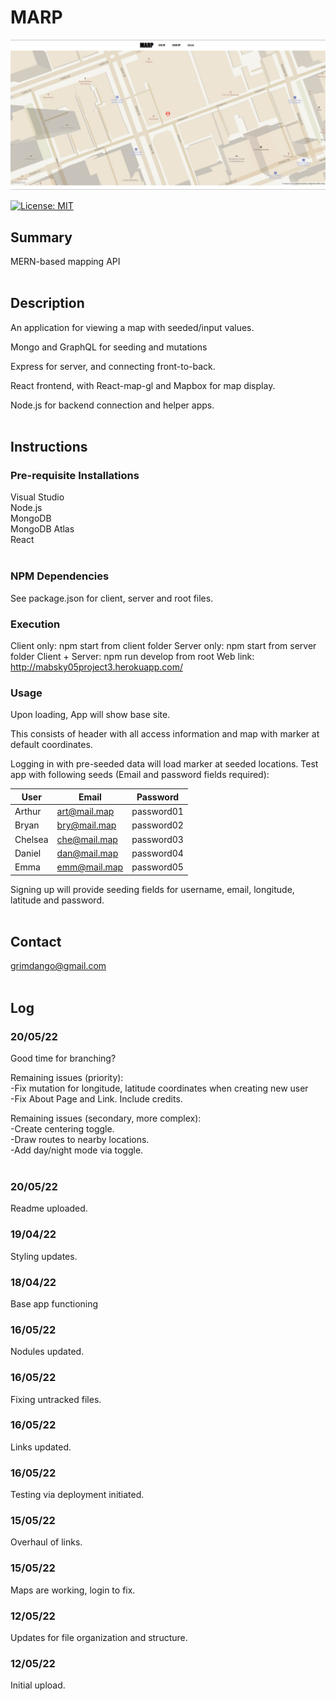 # MARP

![alt text](Assets/sample.jpg)

[![License: MIT](https://img.shields.io/badge/License-MIT-yellow.svg)](https://opensource.org/licenses/MIT)


## Summary
MERN-based mapping API
<Br><Br>

## Description 
An application for viewing a map with seeded/input values. 

Mongo and GraphQL for seeding and mutations

Express for server, and connecting front-to-back.

React frontend, with React-map-gl and Mapbox for map display.

Node.js for backend connection and helper apps. 
<Br><Br>

## Instructions

### Pre-requisite Installations
Visual Studio<Br> 
Node.js <Br>
MongoDB <Br>
MongoDB Atlas <Br>
React <Br>
<Br>

### NPM Dependencies
See package.json for client, server and root files. 
<Br>

### Execution
Client only: npm start from client folder 
Server only: npm start from server folder
Client + Server: npm run develop from root
Web link: http://mabsky05project3.herokuapp.com/

### Usage
Upon loading, App will show base site.

This consists of header with all access information and map with marker at 
default coordinates. 

Logging in with pre-seeded data will load marker at seeded locations. 
Test app with following seeds (Email and password fields required):  

| User | Email | Password |
|------|-------|----------|
|Arthur|art@mail.map| password01|
|Bryan |bry@mail.map| password02|
|Chelsea|che@mail.map|password03|
|Daniel|dan@mail.map|password04|
|Emma|emm@mail.map|password05|


Signing up will provide seeding fields for username, email, longitude, latitude and password.
<br><br>

## Contact
grimdango@gmail.com
<br><br>

## Log
### 20/05/22 
Good time for branching?

Remaining issues (priority):<br>
-Fix mutation for longitude, latitude coordinates when creating new user<br>
-Fix About Page and Link. Include credits.<br>

Remaining issues (secondary, more complex):<br>
-Create centering toggle.<br>
-Draw routes to nearby locations.<br> 
-Add day/night mode via toggle.<br><br>

### 20/05/22 
Readme uploaded. 

### 19/04/22
Styling updates.

### 18/04/22
Base app functioning

### 16/05/22
Nodules updated.

### 16/05/22
Fixing untracked files. 

### 16/05/22
Links updated. 

### 16/05/22
Testing via deployment initiated. 

### 15/05/22
Overhaul of links.

### 15/05/22
Maps are working, login to fix.

### 12/05/22
Updates for file organization and structure.

### 12/05/22
Initial upload. 

   

